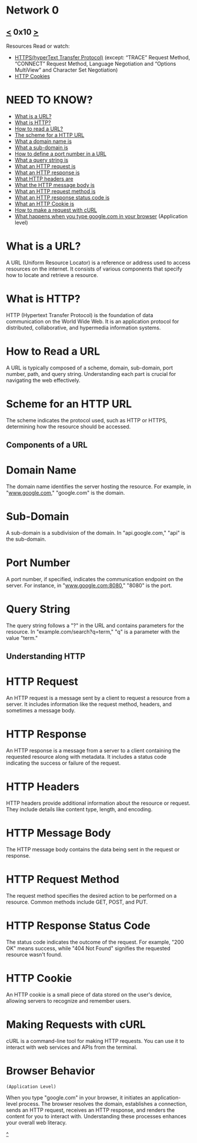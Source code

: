 # Network 0
[<](https://github.com/TheeKingZa/alx-higher_level_programming/tree/master/0x0F-python-object_relational_mapping/README.md) 0x10 [>](https://github.com/TheeKingZa/alx-higher_level_programming/tree/master/0x12-javascript-warm_up/README.md)
---

Resources
Read or watch:
   * [HTTPS(hyperText Transfer Protocol)](https://www3.ntu.edu.sg/home/ehchua/programming/webprogramming/HTTP_Basics.html) (except: “TRACE” Request Method, “CONNECT” Request Method, Language Negotiation and “Options MultiView” and Character Set Negotiation)
   * [HTTP Cookies](https://developer.mozilla.org/en-US/docs/Web/HTTP/Cookies)


# NEED TO KNOW?
  * [What is a URL?](#what-is-a-url)
  * [What is HTTP?](#what-is-http)
  * [How to read a URL?](#how-to-read-a-url)
  * [The scheme for a HTTP URL](#scheme-for-an-http-url)
  * [What a domain name is](#domain-name)
  * [What a sub-domain is](#sub-domain)
  * [How to define a port number in a URL](port-number)
  * [What a query string is](#query-string)
  * [What an HTTP request is](#http-request)
  * [What an HTTP response is](#http-reponse)
  * [What HTTP headers are](#http-header)
  * [What the HTTP message body is](#http-message-body)
  * [What an HTTP request method is](#http-request-method)
  * [What an HTTP response status code is](#http-status-code)
  * [What an HTTP Cookie is](#http-cookie)
  * [How to make a request with cURL](#making-requests-with-curl)
  * [What happens when you type google.com in your browser](#browser-behavior) (Application level)

# What is a URL?
A URL (Uniform Resource Locator) is a reference or address used to access resources on the internet. It consists of various components that specify how to locate and retrieve a resource.

# What is HTTP?
HTTP (Hypertext Transfer Protocol) is the foundation of data communication on the World Wide Web. It is an application protocol for distributed, collaborative, and hypermedia information systems.

# How to Read a URL
A URL is typically composed of a scheme, domain, sub-domain, port number, path, and query string. Understanding each part is crucial for navigating the web effectively.

# Scheme for an HTTP URL
The scheme indicates the protocol used, such as HTTP or HTTPS, determining how the resource should be accessed.

## Components of a URL

# Domain Name
The domain name identifies the server hosting the resource. For example, in "www.google.com," "google.com" is the domain.

# Sub-Domain
A sub-domain is a subdivision of the domain. In "api.google.com," "api" is the sub-domain.

# Port Number
A port number, if specified, indicates the communication endpoint on the server. For instance, in "www.google.com:8080," "8080" is the port.

# Query String
The query string follows a "?" in the URL and contains parameters for the resource. In "example.com/search?q=term," "q" is a parameter with the value "term."

## Understanding HTTP

# HTTP Request
An HTTP request is a message sent by a client to request a resource from a server. It includes information like the request method, headers, and sometimes a message body.

# HTTP Response
An HTTP response is a message from a server to a client containing the requested resource along with metadata. It includes a status code indicating the success or failure of the request.

# HTTP Headers
HTTP headers provide additional information about the resource or request. They include details like content type, length, and encoding.

# HTTP Message Body
The HTTP message body contains the data being sent in the request or response.

# HTTP Request Method
The request method specifies the desired action to be performed on a resource. Common methods include GET, POST, and PUT.

# HTTP Response Status Code
The status code indicates the outcome of the request. For example, "200 OK" means success, while "404 Not Found" signifies the requested resource wasn't found.

# HTTP Cookie
An HTTP cookie is a small piece of data stored on the user's device, allowing servers to recognize and remember users.

# Making Requests with cURL
cURL is a command-line tool for making HTTP requests. You can use it to interact with web services and APIs from the terminal.

# Browser Behavior
    (Application Level)
When you type "google.com" in your browser, it initiates an application-level process. The browser resolves the domain, establishes a connection, sends an HTTP request, receives an HTTP response, and renders the content for you to interact with. Understanding these processes enhances your overall web literacy.

[^](#need-to-know)

